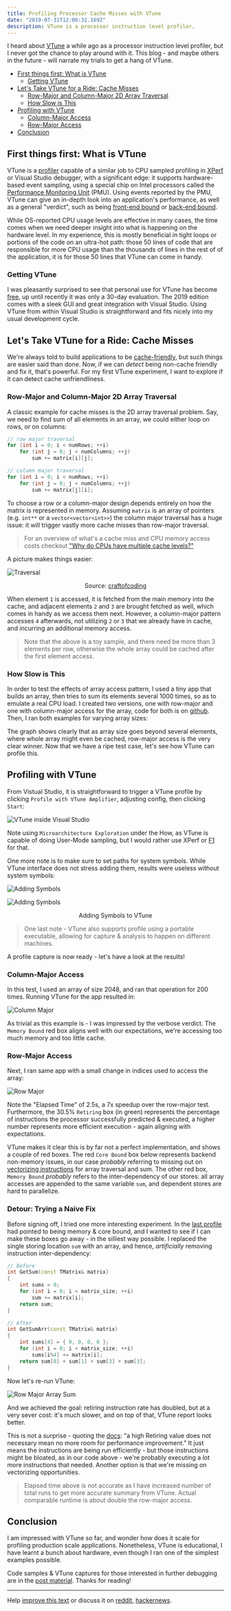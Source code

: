 ```yaml
---
title: Profiling Processor Cache Misses with VTune
date: "2019-07-31T12:00:32.169Z"
description: VTune is a processor instruction level profiler,
---
```


I heard about [VTune](https://software.intel.com/en-us/vtune) a while ago as a processor instruction level profiler, but I never got the chance to play around with it. This blog - and maybe others in the future - will narrate my trials to get a hang of VTune.

- [First things first: What is VTune](#First-things-first-What-is-VTune)
  - [Getting VTune](#Getting-VTune)
- [Let's Take VTune for a Ride: Cache Misses](#Lets-Take-VTune-for-a-Ride-Cache-Misses)
  - [Row-Major and Column-Major 2D Array Traversal](#Row-Major-and-Column-Major-2D-Array-Traversal)
  - [How Slow is This](#How-Slow-is-This)
- [Profiling with VTune](#Profiling-with-VTune)
  - [Column-Major Access](#Column-Major-Access)
  - [Row-Major Access](#Row-Major-Access)
- [Conclusion](#Conclusion)

## First things first: What is VTune

VTune is a [profiler](https://en.wikipedia.org/wiki/Profiling_(computer_programming)) capable of a similar job to CPU sampled profiling in [XPerf](https://mahdytech.com/2019/01/13/curious-case-999-latency-hike/#f1-profile0) or Visual Studio debugger, with a significant edge: it supports hardware-based event sampling, using a special chip on Intel processors called the [Performance Monitoring Unit](https://software.intel.com/en-us/articles/intel-performance-counter-monitor) (PMU). Using events reported by the PMU, VTune can give an in-depth look into an application's performance, as well as a general "verdict", such as being [front-end bound](https://software.intel.com/en-us/vtune-amplifier-help-front-end-bound) or [back-end bound](https://software.intel.com/en-us/vtune-amplifier-help-back-end-bound).

While OS-reported CPU usage levels are effective in many cases, the time comes when we need deeper insight into what is happening on the hardware level. In my experience, this is mostly beneficial in tight loops or portions of the code on an ultra-hot path: those 50 lines of code that are responsible for more CPU usage than the thousands of lines in the rest of of the application, it is for those 50 lines that VTune can come in handy.

### Getting VTune

I was pleasantly surprised to see that personal use for VTune has become [free](https://software.intel.com/en-us/vtune/choose-download#standalone), up until recently it was only a 30-day evaluation. The 2019 edition comes with a sleek GUI and great integration with Visual Studio. Using VTune from within Visual Studio is straightforward and fits nicely into my usual development cycle.

## Let's Take VTune for a Ride: Cache Misses

We're always told to build applications to be [cache-friendly](https://www.youtube.com/watch?v=WDIkqP4JbkE&feature=youtu.be), but such things are easier said than done. Now, if we can *detect* being non-cache friendly and fix it, that's powerful. For my first VTune experiment, I want to explore if it can detect cache unfriendliness.

### Row-Major and Column-Major 2D Array Traversal

A classic example for cache misses is the 2D array traversal problem. Say, we need to find sum of all elements in an array, we could either loop on rows, or on columns:

``` cpp
// row major traversal
for (int i = 0; i < numRows; ++i)
    for (int j = 0; j < numColumns; ++j)
        sum += matrix[i][j];

// column major traversal
for (int i = 0; i < numRows; ++i)
    for (int j = 0; j < numColumns; ++j)
        sum += matrix[j][i];
```

To choose a row or a column-major design depends entirely on how the matrix is represented in memory. Assuming `matrix` is an array of pointers (e.g. `int**` or a `vector<vector<int>>`) the column major traversal has a huge issue: it will trigger vastly more cache misses than row-major traversal.

> For an overview of what's a cache miss and CPU memory access costs checkout ["Why do CPUs have multiple cache levels?"](https://fgiesen.wordpress.com/2016/08/07/why-do-cpus-have-multiple-cache-levels/)

A picture makes things easier:

![Traversal](./rowcolumnarrays.jpg)
<center>Source: <a href=https://craftofcoding.wordpress.com/2017/02/03/column-major-vs-row-major-arrays-does-it-matter/>craftofcoding</a></center>

When element `1` is accessed, it is fetched from the main memory into the cache, and adjacent elements `2` and `3` are brought fetched as well, which comes in handy as we access them next. However, a column-major pattern accesses `4` afterwards, not utilizing `2` or `3` that we already have in cache, and incurring an additional memory access.

> Note that the above is a toy sample, and there need be more than 3 elements per row, otherwise the whole array could be cached after the first element access.

### How Slow is This

In order to test the effects of array access pattern, I used a tiny app that builds an array, then tries to sum its elements several 1000 times, so as to emulate a real CPU load. I created two versions, one with row-major and one with column-major access for the array, code for both is on [github](https://github.com/aybassiouny/mahdytech/tree/master/content/blog). Then, I ran both examples for varying array sizes: 

<canvas class="js-chart" width="400" height="400" data-chart="
    {
        'data': [
            {
                'label': 'Row-major',
                'data': [33,27,197,111,57,223,1272,2809,12298,41725,208140]
            },
            {
                'label': 'Column-Major',
                'data': [16,23,32,85,257,976,3366,11967,75507,382699,2559339]
            }
        ]
    }
    " 
    data-labels-chart = "1,2,4,8,16,32,64,128,256,512,1024"
    data-yaxis-chart="logarithmic"
    data-yaxis-name = "Latency in Nanoseconds (Logarithmic Scale)" data-xaxis-name = "Array Size"
    ></canvas>

The graph shows clearly that as array size goes beyond several elements, where whole array might even be cached, row-major access is the very clear winner. Now that we have a ripe test case, let's see how VTune can profile this.

## Profiling with VTune

From Vistual Studio, it is straightforward to trigger a VTune profile by clicking `Profile with VTune Amplifier`, adjusting config, then clicking `Start`: 

![VTune inside Visual Studio](./vtune_inside_vs.PNG)

Note using `Microarchitecture Exploration` under the How, as VTune is capable of doing User-Mode sampling, but I would rather use XPerf or [F1](https://docs.microsoft.com/en-us/visualstudio/profiling/how-to-install-the-stand-alone-profiler?view=vs-2019) for that.

One more note is to make sure to set paths for system symbols. While VTune interface does not stress adding them, results were useless without system symbols:

![Adding Symbols](./symbols_1.PNG)

![Adding Symbols](./symbols_2.PNG)
<center>Adding Symbols to VTune</center>

> One last note - VTune also supports profile using a portable executable, allowing for capture & analysis to happen on different machines.

A profile capture is now ready - let's have a look at the results!

### Column-Major Access

In this test, I used an array of size 2048, and ran that operation for 200 times. Running VTune for the app resulted in:

![Column Major](./column_major.PNG)

As trivial as this example is - I was impressed by the verbose verdict. The `Memory Bound` red box aligns well with our expectations, we're accessing too much memory and too little cache.

### Row-Major Access

Next, I ran same app with a small change in indices used to access the array:  

![Row Major](./row_major.PNG)

Note the "Elapsed Time" of 2.5s, a 7x speedup over the row-major test. Furthermore, the 30.5% `Retiring` box (in green) represents the percentage of instructions the processor successfully predicted & executed, a higher number represents more efficient execution - again aligning with expectations.

VTune makes it clear this is by far not a perfect implementation, and shows a couple of red boxes. The red `Core Bound` box below represents backend non-memory issues, in our case *probably* referring to missing out on [vectorizing instructions](https://www.codingame.com/playgrounds/283/sse-avx-vectorization) for array traversal and sum. The other red box, `Memory Bound` *probably* refers to the inter-dependency of our stores: all array accesses are appended to the same variable `sum`, and dependent stores are hard to parallelize.

### Detour: Trying a Naive Fix

Before signing off, I tried one more interesting experiment. In the [last profile](#Row-Major-Access) had pointed to being memory & core bound, and I wanted to see if I can make these boxes go away - in the silliest way possible. I replaced the single storing location `sum` with an array, and hence, *artificially* removing instruction inter-dependency:

```cpp
// Before
int GetSum(const TMatrix& matrix)
{
    int sums = 0;
    for (int i = 0; i < matrix_size; ++i)
        sum += matrix[i];
    return sum;
}

// After
int GetSumArr(const TMatrix& matrix)
{
    int sums[4] = { 0, 0, 0, 0 };
    for (int i = 0; i < matrix_size; ++i)
        sums[i%4] += matrix[i];
    return sum[0] + sum[1] + sum[3] + sum[3];
}
```

Now let's re-run VTune:

![Row Major Array Sum](./row_major_arrsum.PNG)

And we achieved the goal: retiring instruction rate has doubled, but at a very sever cost: it's much slower, and on top of that, VTune report looks better.

This is not a surprise - quoting the [docs](https://software.intel.com/en-us/vtune-amplifier-help-retiring): "a high Retiring value does not necessary mean no more room for performance improvement." It just means the instructions are being run efficiently - but those instructions might be bloated, as in our code above - we're probably executing a lot more instructions that needed. Another option is that we're missing on vectorizing opportunities.  

> Elapsed time above is not accurate as I have increased number of total runs to get more accurate summary from VTune. Actual comparable runtime is about double the row-major access.

## Conclusion

I am impressed with VTune so far, and wonder how does it scale for profiling production scale applications. Nonetheless, VTune is educational, I have learnt a bunch about hardware, even though I ran one of the simplest examples possible.

Code samples & VTune captures for those interested in further debugging are in the [post material](). Thanks for reading!
___

Help [improve this text]() or discuss it on [reddit](), [hackernews]().